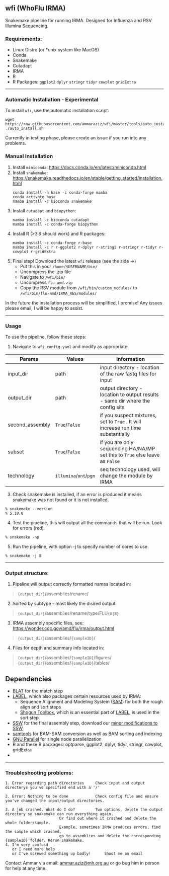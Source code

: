 ## wfi (WhoFlu IRMA) 

Snakemake pipeline for running IRMA. Designed for Influenza and RSV Illumina Sequencing.

### Requirements:
- Linux Distro (or \*unix system like MacOS) 
- Conda
- Snakemake
- Cutadapt
- IRMA
- R
- R Packages: `ggplot2` `dplyr` `stringr` `tidyr` `cowplot` `gridExtra`

---

### Automatic Installation - Experimental

To install `wfi`, use the automatic installation script: 

    wget https://raw.githubusercontent.com/ammaraziz/wfi/master/tools/auto_install.sh
    ./auto_install.sh

Currently in testing phase, please create an issue if you run into any problems.

### Manual Installation

1. Install `miniconda`: https://docs.conda.io/en/latest/miniconda.html
2. Install `snakemake`: https://snakemake.readthedocs.io/en/stable/getting_started/installation.html
    ```
    conda install -n base -c conda-forge mamba
    conda activate base
    mamba install -c bioconda snakemake
    ```
3. Install `cutadapt` and `biopython`:
    ```
    mamba install -c bioconda cutadapt
    mamba install -c conda-forge biopython 
    ```
4. Install R (>3.6 should work) and R packages:
    ```
    mamba install -c conda-forge r-base 
    mamba install -c r r-ggplot2 r-dplyr r-stringi r-stringr r-tidyr r-cowplot r-gridExtra
    ```
5. Final step! Download the latest `wfi` release (see the side ->)
	- Put this in your `/home/$USERNAME/bin/`
	- Uncompress the .zip file
	- Navigate to `/wfi/bin/`
	- Uncompress `flu-amd.zip`
	- Copy the RSV module from `/wfi/bin/custom_modules/` to `/wfi/bin/flu-amd/IRMA_RES/modules/`

In the future the installation process will be simplified, I promise! Any issues please email, I will be happy to assist.

---
### Usage

To use the pipeline, follow these steps:

1. Navigate to `wfi_config.yaml` and modify as appropriate:

| Params | Values | Information |
| --- | --- | --- |
| input_dir | path | input directory - location of the raw fastq files for input |
|output_dir|path|output directory - location to output results - same dir where the config sits|
|second_assembly|`True`/`False`|if you suspect mixtures, set to `True` . It will increase run time substantially|
|subset|`True`/`False`|if you are only sequencing HA/NA/MP set this to `True` else leave as `False`|
|technology|`illumina`/`ont`/`pgm`| seq technology used, will change the module by IRMA|


3. Check snakemake is installed, if an error is produced it means snakemake was not found or it is not installed.
```	
% snakemake --version
% 5.10.0 
```

4. Test the pipeline, this will output all the commands that will be run. Look for errors (red).
```
% snakemake -np
```

5. Run the pipeline, with option -j to specify number of cores to use.
```
% snakemake -j 8
```
---
### Output structure:
	
1. Pipeline will output correctly formatted names located in:
	
> `{output_dir}`/assemblies/rename/

2. Sorted by subtype - most likely the disired output:
	
> `{output_dir}`/assemblies/rename/type/FLU`{A|B}`

3. IRMA assembly specific files, see: https://wonder.cdc.gov/amd/flu/irma/output.html
	
> `{output_dir}`/assemblies/`{sampleID}`/

4. Files for depth and summary info located in:
	
> `{output_dir}`/assemblies/`{sampleID}`/figures/
> `{output_dir}`/assemblies/`{sampleID}`/tables/
	


## Dependencies

- [BLAT] for the match step
- [LABEL], which also packages certain resources used by IRMA:
    - Sequence Alignment and Modeling System ([SAM]) for both the rough align and sort steps
    - [Shogun Toolbox], which is an essential part of [LABEL], is used in the sort step
- [SSW] for the final assembly step, download our [minor modifications to SSW](https://wonder.cdc.gov/amd/flu/irma/ssw-modified.tar.gz)
- [samtools] for BAM-SAM conversion as well as BAM sorting and indexing
- [GNU Parallel] for single node parallelization
- R and these R packages: optparse, ggplot2, dplyr, tidyr, stringr, cowplot, gridExtra
- 
[IRMA manuscript]: https://bmcgenomics.biomedcentral.com/articles/10.1186/s12864-016-3030-6
[IRMA Website]: https://wonder.cdc.gov/amd/flu/irma/
[IRMA v0.6.7 zip file]: https://wonder.cdc.gov/amd/flu/irma/flu-amd-201704.zip
[SAM]: https://www.ncbi.nlm.nih.gov/pubmed/9927713
[BLAT]: http://www.kentinformatics.com/products.html
[LABEL]: https://wonder.cdc.gov/amd/flu/label/
[SSW]: http://journals.plos.org/plosone/article?id=10.1371/journal.pone.0082138
[samtools]: http://www.htslib.org/
[GNU Parallel]: https://www.gnu.org/software/parallel/
[Shogun Toolbox]: http://shogun.ml/	
	
---
### Troubleshooting problems:
```
1. Error regarding path directories		Check input and output directorys you've specified end with a '/'

2. Error: Nothing to be done			Check config file and ensure you've changed the input/output directories. 

3. A job crashed. What do I do?			Two options, delete the output directory so snakemake can run everything again. 
						Or find out where it crashed and delete the whole folder/sample. 
						Example, sometimes IRMA produces errors, find the sample which crashed, 
						go to assemblies and delete the corresponding {sampleID} folder. Rerun snakemake.
4. I'm very confusd 										
   or I need more help			
   or I've screwed something up badly!		Shoot me an email
```
Contact Ammar via email: ammar.aziz@mh.org.au or go bug him in person for help at any time.
